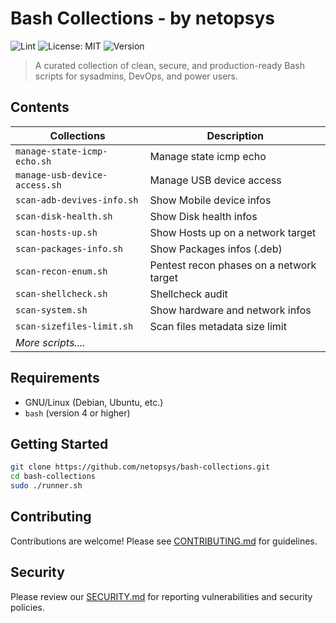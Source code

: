 # Bash Collections - by netopsys

![Lint](https://github.com/netopsys/bash-collections/actions/workflows/lint.yml/badge.svg?style=flat-square&logoColor=white)
![License: MIT](https://img.shields.io/badge/License-MIT-blue.svg?style=flat-square&logo=opensourceinitiative&logoColor=white)
![Version](https://img.shields.io/badge/version-0.22.0-blue.svg?style=flat-square&logoColor=white)

> A curated collection of clean, secure, and production-ready Bash scripts for sysadmins, DevOps, and power users.

## Contents

| Collections                   | Description                                                            |
|-------------------------------|------------------------------------------------------------------------|
| `manage-state-icmp-echo.sh`   | Manage state icmp echo                                                 |
| `manage-usb-device-access.sh` | Manage USB device access                                               |
| `scan-adb-devives-info.sh`    | Show Mobile device infos                                               | 
| `scan-disk-health.sh`         | Show Disk health infos                                                 |
| `scan-hosts-up.sh`            | Show Hosts up on a network target                                      |
| `scan-packages-info.sh`       | Show Packages infos (.deb)                                             |
| `scan-recon-enum.sh`          | Pentest recon phases on a network target                               |
| `scan-shellcheck.sh`          | Shellcheck audit                                                       |
| `scan-system.sh`              | Show hardware and network infos                                        |
| `scan-sizefiles-limit.sh`     | Scan files metadata size limit                                         |
| _More scripts...._            |                                                                        |

## Requirements

- GNU/Linux (Debian, Ubuntu, etc.)
- `bash` (version 4 or higher)

## Getting Started

```bash
git clone https://github.com/netopsys/bash-collections.git
cd bash-collections
sudo ./runner.sh
```
## Contributing

Contributions are welcome! Please see [CONTRIBUTING.md](https://github.com/netopsys/bash-collections.git/blob/main/CONTRIBUTING.md) for guidelines.

## Security

Please review our [SECURITY.md](https://github.com/netopsys/bash-collections.git/blob/main/SECURITY.md) for reporting vulnerabilities and security policies.